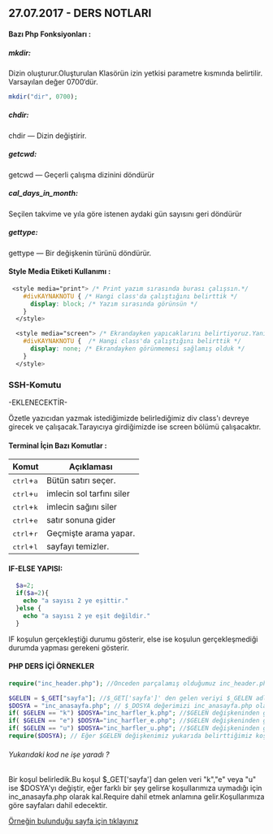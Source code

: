 ## 27.07.2017 - DERS NOTLARI

#### Bazı Php Fonksiyonları :

##### mkdir:
Dizin oluşturur.Oluşturulan Klasörün izin yetkisi parametre kısmında belirtilir. Varsayılan değer 0700‘dür.
```php
mkdir("dir", 0700);
```

##### chdir:
chdir — Dizin değiştirir.
##### getcwd:
getcwd — Geçerli çalışma dizinini döndürür
##### cal_days_in_month:
Seçilen takvime ve yıla göre istenen aydaki gün sayısını geri döndürür
##### gettype:
gettype — Bir değişkenin türünü döndürür.

#### Style Media Etiketi Kullanımı :

```css
 <style media="print"> /* Print yazım sırasında burası çalışsın.*/
    #divKAYNAKNOTU { /* Hangi class'da çalıştığını belirttik */
      display: block; /* Yazım sırasında görünsün */
    }
  </style>

  <style media="screen"> /* Ekrandayken yapıcaklarını belirtiyoruz.Yani tarayıcımızda çalışırken */
    #divKAYNAKNOTU {  /* Hangi class'da çalıştığını belirttik */
      display: none; /* Ekrandayken görünmemesi sağlamış olduk */
    }
  </style>
```

### SSH-Komutu
-EKLENECEKTİR-



Özetle yazıcıdan yazmak istediğimizde belirlediğimiz div class'ı devreye girecek ve çalışacak.Tarayıcıya girdiğimizde ise screen bölümü çalışacaktır.

#### Terminal İçin Bazı Komutlar :
Komut | Açıklaması
------------ | -------------
<kbd>ctrl</kbd>+<kbd>a</kbd> | Bütün satırı seçer.
<kbd>ctrl</kbd>+<kbd>u</kbd> |	 imlecin sol tarfını siler
<kbd>ctrl</kbd>+<kbd>k</kbd> | imlecin sağını siler
<kbd>ctrl</kbd>+<kbd>e</kbd> | satır sonuna gider
<kbd>ctrl</kbd>+<kbd>r</kbd>  | Geçmişte arama yapar.
<kbd>ctrl</kbd>+<kbd>l</kbd> | sayfayı temizler.

#### IF-ELSE YAPISI:
````php
  $a=2;
  if($a=2){
    echo "a sayısı 2 ye eşittir."
  }else {
    echo "a sayısı 2 ye eşit değildir."
  }
````
IF koşulun gerçekleştiği durumu gösterir, else ise koşulun gerçekleşmediği durumda yapması gerekeni gösterir.
#### PHP DERS İÇİ ÖRNEKLER

```php
require("inc_header.php"); //Önceden parçalamış olduğumuz inc_header.php dosyasını sayfamıza dahil ettik.

$GELEN = $_GET["sayfa"]; //$_GET['sayfa']' den gelen veriyi $_GELEN adlı değişkene aktardık.
$DOSYA = "inc_anasayfa.php"; // $_DOSYA değerimizi inc_anasayfa.php olarak belirledik.
if( $GELEN == "k") $DOSYA="inc_harfler_k.php"; //$GELEN değişkeninden gelen değer k ise $DOSYA değişkenimizi inc_harfler_k.php olarak değiştirdik.
if( $GELEN == "e") $DOSYA="inc_harfler_e.php"; //$GELEN değişkeninden gelen değer k ise $DOSYA değişkenimizi inc_harfler_e.php olarak değiştirdik.
if( $GELEN == "u") $DOSYA="inc_harfler_u.php"; //$GELEN değişkeninden gelen değer k ise $DOSYA değişkenimizi inc_harfler_u.php olarak değiştirdik.
require($DOSYA); // Eğer $GELEN değişkenimiz yukarıda belirttiğimiz koşullara uymazsa inc_anasayfa.php'i olacaktır.
```
###### Yukarıdaki kod ne işe yaradı ?
Bir koşul belirledik.Bu koşul $_GET['sayfa'] dan gelen veri "k","e" veya "u" ise $DOSYA'yı değiştir, eğer farklı bir şey gelirse koşullarımıza uymadığı için
inc_anasayfa.php olarak kal.Require dahil etmek anlamına gelir.Koşullarımıza göre sayfaları dahil edecektir.

[Örneğin bulunduğu sayfa için tıklayınız](https://github.com/vedia/include_ornegi)

